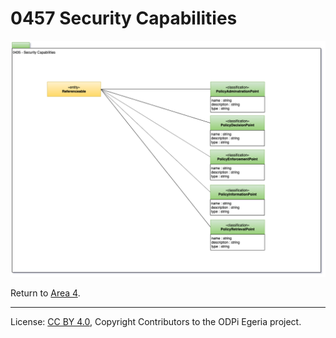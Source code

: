 <!-- SPDX-License-Identifier: CC-BY-4.0 -->
<!-- Copyright Contributors to the ODPi Egeria project. -->

# 0457 Security Capabilities

![UML](0435-Security-Capabilities.png#pagewidth)


Return to [Area 4](Area-4-models.md).

----
License: [CC BY 4.0](https://creativecommons.org/licenses/by/4.0/),
Copyright Contributors to the ODPi Egeria project.